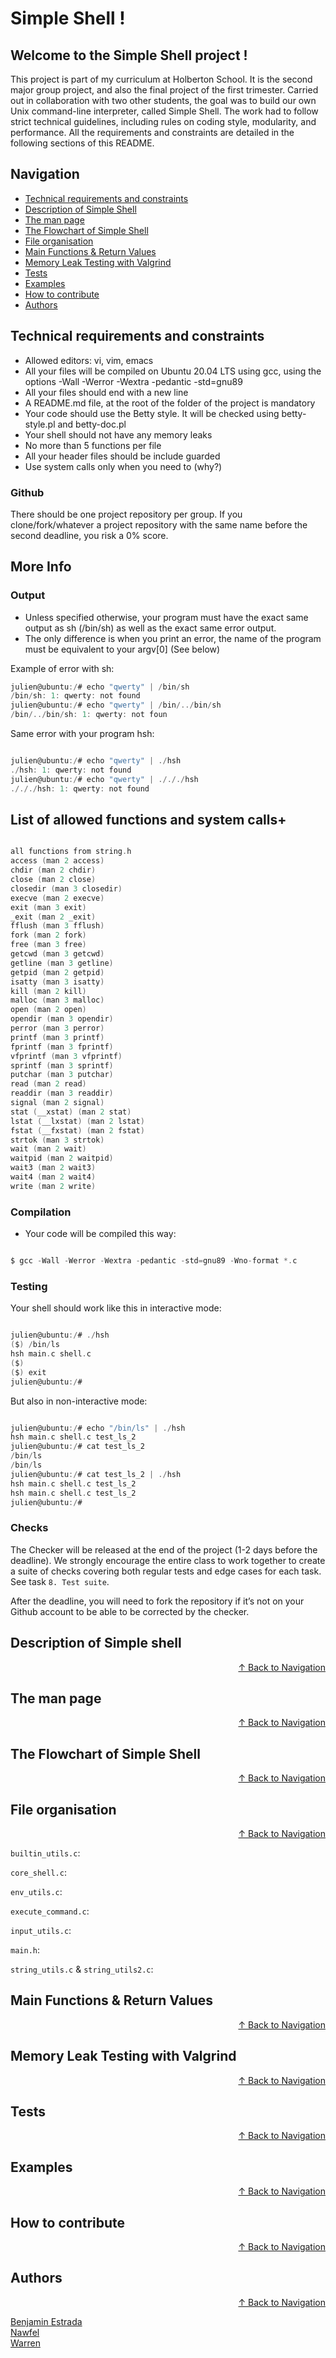 # Simple Shell !

## Welcome to the Simple Shell project !

This project is part of my curriculum at Holberton School. It is the second major group project, and also the final project of the first trimester.
Carried out in collaboration with two other students, the goal was to build our own Unix command-line interpreter, called Simple Shell.
The work had to follow strict technical guidelines, including rules on coding style, modularity, and performance. All the requirements and constraints are detailed in the following sections of this README.

## Navigation

- [Technical requirements and constraints](#technical-requirements-and-constraints)
- [Description of Simple Shell](#description-of-simple-shell)
- [The man page](#the-man-page)
- [The Flowchart of Simple Shell](#the-flowchart-of-simple-shell)
- [File organisation](#file-organisation)
- [Main Functions & Return Values](#main-functions--return-values)
- [Memory Leak Testing with Valgrind](#memory-leak-testing-with-valgrind)
- [Tests](#tests)
- [Examples](#examples)
- [How to contribute](#how-to-contribute)
- [Authors](#authors)

## Technical requirements and constraints

- Allowed editors: vi, vim, emacs
- All your files will be compiled on Ubuntu 20.04 LTS using gcc, using the options -Wall -Werror -Wextra -pedantic -std=gnu89
- All your files should end with a new line
- A README.md file, at the root of the folder of the project is mandatory
- Your code should use the Betty style. It will be checked using betty-style.pl and betty-doc.pl
- Your shell should not have any memory leaks
- No more than 5 functions per file
- All your header files should be include guarded
- Use system calls only when you need to (why?)

### Github

There should be one project repository per group. If you clone/fork/whatever a project repository with the same name before the second deadline, you risk a 0% score.

## More Info

### Output

- Unless specified otherwise, your program must have the exact same output as sh (/bin/sh) as well as the exact same error output.
- The only difference is when you print an error, the name of the program must be equivalent to your argv[0] (See below)  

Example of error with sh:

```c
julien@ubuntu:/# echo "qwerty" | /bin/sh
/bin/sh: 1: qwerty: not found
julien@ubuntu:/# echo "qwerty" | /bin/../bin/sh
/bin/../bin/sh: 1: qwerty: not foun
```

Same error with your program hsh:

```c

julien@ubuntu:/# echo "qwerty" | ./hsh
./hsh: 1: qwerty: not found
julien@ubuntu:/# echo "qwerty" | ./././hsh
./././hsh: 1: qwerty: not found

```

## List of allowed functions and system calls+

```c

all functions from string.h
access (man 2 access)
chdir (man 2 chdir)
close (man 2 close)
closedir (man 3 closedir)
execve (man 2 execve)
exit (man 3 exit)
_exit (man 2 _exit)
fflush (man 3 fflush)
fork (man 2 fork)
free (man 3 free)
getcwd (man 3 getcwd)
getline (man 3 getline)
getpid (man 2 getpid)
isatty (man 3 isatty)
kill (man 2 kill)
malloc (man 3 malloc)
open (man 2 open)
opendir (man 3 opendir)
perror (man 3 perror)
printf (man 3 printf)
fprintf (man 3 fprintf)
vfprintf (man 3 vfprintf)
sprintf (man 3 sprintf)
putchar (man 3 putchar)
read (man 2 read)
readdir (man 3 readdir)
signal (man 2 signal)
stat (__xstat) (man 2 stat)
lstat (__lxstat) (man 2 lstat)
fstat (__fxstat) (man 2 fstat)
strtok (man 3 strtok)
wait (man 2 wait)
waitpid (man 2 waitpid)
wait3 (man 2 wait3)
wait4 (man 2 wait4)
write (man 2 write)

```

### Compilation

- Your code will be compiled this way:

```c

$ gcc -Wall -Werror -Wextra -pedantic -std=gnu89 -Wno-format *.c

```

### Testing

Your shell should work like this in interactive mode:

```c

julien@ubuntu:/# ./hsh
($) /bin/ls
hsh main.c shell.c
($)
($) exit
julien@ubuntu:/#

```

But also in non-interactive mode:

```c

julien@ubuntu:/# echo "/bin/ls" | ./hsh
hsh main.c shell.c test_ls_2
julien@ubuntu:/# cat test_ls_2
/bin/ls
/bin/ls
julien@ubuntu:/# cat test_ls_2 | ./hsh
hsh main.c shell.c test_ls_2
hsh main.c shell.c test_ls_2
julien@ubuntu:/#

```

### Checks

The Checker will be released at the end of the project (1-2 days before the deadline). We strongly encourage the entire class to work together to create a suite of checks covering both regular tests and edge cases for each task. See task `8. Test suite`.

After the deadline, you will need to fork the repository if it’s not on your Github account to be able to be corrected by the checker.

## Description of Simple shell

<p align="right"><a href="#navigation">↑ Back to Navigation</a></p>

## The man page

<p align="right"><a href="#navigation">↑ Back to Navigation</a></p>

## The Flowchart of Simple Shell

<p align="right"><a href="#navigation">↑ Back to Navigation</a></p>

## File organisation

<p align="right"><a href="#navigation">↑ Back to Navigation</a></p>

`builtin_utils.c`:

`core_shell.c`:

`env_utils.c`:

`execute_command.c`:

`input_utils.c`:

`main.h`:

`string_utils.c` & `string_utils2.c`:

## Main Functions & Return Values

<p align="right"><a href="#navigation">↑ Back to Navigation</a></p>

## Memory Leak Testing with Valgrind

<p align="right"><a href="#navigation">↑ Back to Navigation</a></p>

## Tests

<p align="right"><a href="#navigation">↑ Back to Navigation</a></p>

## Examples

<p align="right"><a href="#navigation">↑ Back to Navigation</a></p>

## How to contribute

<p align="right"><a href="#navigation">↑ Back to Navigation</a></p>

## Authors

<p align="right"><a href="#navigation">↑ Back to Navigation</a></p>

[Benjamin Estrada](https://github.com/Aluranae)  
[Nawfel](https://github.com/nawfel83)  
[Warren](https://github.com/Warrre)
